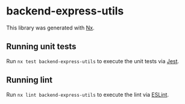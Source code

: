 # backend-express-utils

This library was generated with [Nx](https://nx.dev).

## Running unit tests

Run `nx test backend-express-utils` to execute the unit tests via [Jest](https://jestjs.io).

## Running lint

Run `nx lint backend-express-utils` to execute the lint via [ESLint](https://eslint.org/).
